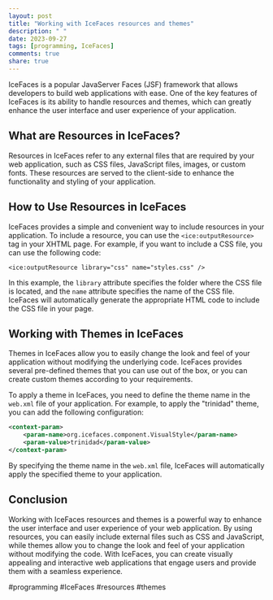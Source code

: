 ```yaml
---
layout: post
title: "Working with IceFaces resources and themes"
description: " "
date: 2023-09-27
tags: [programming, IceFaces]
comments: true
share: true
---
```


IceFaces is a popular JavaServer Faces (JSF) framework that allows developers to build web applications with ease. One of the key features of IceFaces is its ability to handle resources and themes, which can greatly enhance the user interface and user experience of your application.

## What are Resources in IceFaces?

Resources in IceFaces refer to any external files that are required by your web application, such as CSS files, JavaScript files, images, or custom fonts. These resources are served to the client-side to enhance the functionality and styling of your application.

## How to Use Resources in IceFaces

IceFaces provides a simple and convenient way to include resources in your application. To include a resource, you can use the `<ice:outputResource>` tag in your XHTML page. For example, if you want to include a CSS file, you can use the following code:

```xhtml
<ice:outputResource library="css" name="styles.css" />
```

In this example, the `library` attribute specifies the folder where the CSS file is located, and the `name` attribute specifies the name of the CSS file. IceFaces will automatically generate the appropriate HTML code to include the CSS file in your page.

## Working with Themes in IceFaces

Themes in IceFaces allow you to easily change the look and feel of your application without modifying the underlying code. IceFaces provides several pre-defined themes that you can use out of the box, or you can create custom themes according to your requirements.

To apply a theme in IceFaces, you need to define the theme name in the `web.xml` file of your application. For example, to apply the "trinidad" theme, you can add the following configuration:

```xml
<context-param>
    <param-name>org.icefaces.component.VisualStyle</param-name>
    <param-value>trinidad</param-value>
</context-param>
```

By specifying the theme name in the `web.xml` file, IceFaces will automatically apply the specified theme to your application.

## Conclusion

Working with IceFaces resources and themes is a powerful way to enhance the user interface and user experience of your web application. By using resources, you can easily include external files such as CSS and JavaScript, while themes allow you to change the look and feel of your application without modifying the code. With IceFaces, you can create visually appealing and interactive web applications that engage users and provide them with a seamless experience.

#programming #IceFaces #resources #themes